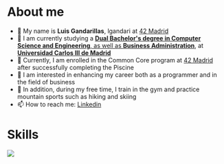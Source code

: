 # About me

- 👋 My name is **Luis Gandarillas**, lgandari at [42 Madrid](https://www.42madrid.com)
- 🔭 I am currently studying a [**Dual Bachelor's degree in Computer Science and Engineering**, as well as **Business Administration**](https://www.uc3m.es/doble-grado/informatica-ade), at [**Universidad Carlos III de Madrid**](https://www.uc3m.es/inicio)
- 🌱 Currently, I am enrolled in the Common Core program at [42 Madrid](https://www.42madrid.com) after successfully completing the Piscine
- 🚀 I am interested in enhancing my career both as a programmer and in the field of business
- 💬 In addition, during my free time, I train in the gym and practice mountain sports such as hiking and skiing
- 📫 How to reach me: [Linkedin](https://www.linkedin.com/in/luis-gandarillas)

# Skills
<p align="left">
  <a href="https://skillicons.dev">
    <img src="https://skillicons.dev/icons?i=c,python,git,github,linux,vim" />
  </a>
</p>
